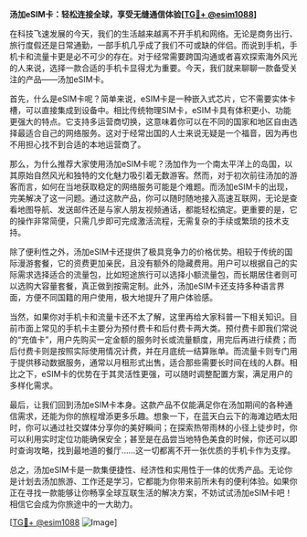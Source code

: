 **汤加eSIM卡：轻松连接全球，享受无缝通信体验[[TG💪+ @esim1088](https://t.me/s/esim1088)]**

在科技飞速发展的今天，我们的生活越来越离不开手机和网络。无论是商务出行、旅行度假还是日常通勤，一部手机几乎成了我们不可或缺的伴侣。而说到手机，手机卡和流量卡更是必不可少的存在。对于经常需要跨国沟通或者喜欢探索海外风光的人来说，选择一款合适的手机卡显得尤为重要。今天，我们就来聊聊一款备受关注的产品——汤加eSIM卡。

首先，什么是eSIM卡呢？简单来说，eSIM卡是一种嵌入式芯片，它不需要实体卡槽，可以直接集成到设备中。相比传统物理SIM卡，eSIM卡具有体积更小、功能更强大的特点。它支持多运营商切换，这意味着你可以在不同的国家和地区自由选择最适合自己的网络服务。这对于经常出国的人士来说无疑是一个福音，因为再也不用担心找不到合适的本地运营商了。

那么，为什么推荐大家使用汤加eSIM卡呢？汤加作为一个南太平洋上的岛国，以其原始自然风光和独特的文化魅力吸引着无数游客。然而，对于初次前往汤加的游客而言，如何在当地获取稳定的网络服务可能是个难题。而汤加eSIM卡的出现，完美解决了这一问题。通过这款产品，你可以随时随地接入高速互联网，无论是查看地图导航、发送邮件还是与家人朋友视频通话，都能轻松搞定。更重要的是，它的操作非常简便，只需几步即可完成激活流程，无需复杂的手续或繁琐的技术支持。

除了便利性之外，汤加eSIM卡还提供了极具竞争力的价格优势。相较于传统的国际漫游套餐，它的资费更加亲民，且没有额外的隐藏费用。用户可以根据自己的实际需求选择适合的流量包，比如短途旅行可以选择小额流量包，而长期居住者则可以选购大容量套餐，真正做到按需定制。此外，汤加eSIM卡还支持多种语言界面，方便不同国籍的用户使用，极大地提升了用户体验感。

当然，如果你对手机卡和流量卡还不太了解，这里再给大家科普一下相关知识。目前市面上常见的手机卡主要分为预付费卡和后付费卡两大类。预付费卡即我们常说的“充值卡”，用户先购买一定金额的服务时长或流量额度，用完后再进行续费；而后付费卡则是按照实际使用情况计费，并在月底统一结算账单。而流量卡则专门用于提供移动数据服务，通常以月租形式出售，适合那些需要长时间在线的人群。相比之下，eSIM卡的优势在于其灵活性更强，可以随时调整配置方案，满足用户的多样化需求。

最后，让我们回到汤加eSIM卡本身。这款产品不仅能满足你在汤加期间的各种通信需求，还能为你的旅程增添更多乐趣。想象一下，在蓝天白云下的海滩边晒太阳时，你可以通过社交媒体分享你的美好瞬间；在探索热带雨林的小径上徒步时，你可以利用实时定位功能确保安全；甚至是在品尝当地特色美食的时候，你还可以即时查询攻略，找到最地道的餐厅……这一切都离不开一张优质的手机卡作为支撑。

总之，汤加eSIM卡是一款集便捷性、经济性和实用性于一体的优秀产品。无论你是计划去汤加旅游、工作还是学习，它都能为你带来前所未有的便利体验。如果你正在寻找一款能够让你畅享全球互联生活的解决方案，不妨试试汤加eSIM卡吧！相信它会成为你旅途中的一大助力。

[[TG💪+ @esim1088](https://t.me/s/esim1088) ![Image](https://i.postimg.cc/4NQfJmqS/Snipaste-2025-05-13-00-14-12.png)]